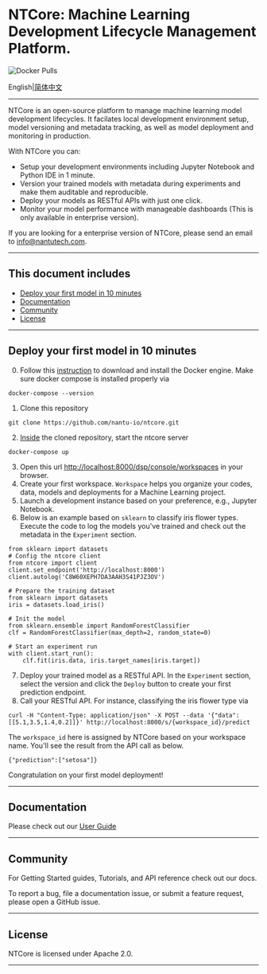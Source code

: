 # NTCore: Machine Learning Development Lifecycle Management Platform.

![Docker Pulls](https://img.shields.io/docker/pulls/ntcore/webserver)

English|[简体中文](https://github.com/nantutech/ntcore/blob/main/README-zh-CN.md)

----

NTCore is an open-source platform to manage machine learning model development lifecycles. It facilates local development environment setup, model versioning and metadata tracking, as well as model deployment and monitoring in production.

With NTCore you can:
* Setup your development environments including Jupyter Notebook and Python IDE in 1 minute.
* Version your trained models with metadata during experiments and make them auditable and reproducible.
* Deploy your models as RESTful APIs with just one click.
* Monitor your model performance with manageable dashboards (This is only available in enterprise version).

If you are looking for a enterprise version of NTCore, please send an email to info@nantutech.com.

----

## This document includes

- [Deploy your first model in 10 minutes](#deploy-your-first-model-in-10-minutes)
- [Documentation](#documentation)
- [Community](#community)
- [License](#license)

----

## Deploy your first model in 10 minutes

0. Follow this [instruction](https://docs.docker.com/get-started/#download-and-install-docker) to download and install the Docker engine. Make sure docker compose is installed properly via 
```
docker-compose --version
```
1. Clone this repository
``` 
git clone https://github.com/nantu-io/ntcore.git
```
2. <ins>Inside</ins> the cloned repository, start the ntcore server
```
docker-compose up
```
3. Open this url [http://localhost:8000/dsp/console/workspaces](http://localhost:8000/dsp/console/workspaces) in your browser.
4. Create your first workspace. `Workspace` helps you organize your codes, data, models and deployments for a Machine Learning project.
5. Launch a development instance based on your preference, e.g., Jupyter Notebook.
6. Below is an example based on `sklearn` to classify iris flower types. Execute the code to log the models you've trained and check out the metadata in the `Experiment` section.
```
from sklearn import datasets
# Config the ntcore client
from ntcore import client
client.set_endpoint('http://localhost:8000')
client.autolog('C8W60XEPH7DA3AAH3S41PJZ3OV')

# Prepare the training dataset
from sklearn import datasets
iris = datasets.load_iris()

# Init the model
from sklearn.ensemble import RandomForestClassifier
clf = RandomForestClassifier(max_depth=2, random_state=0)

# Start an experiment run
with client.start_run():
    clf.fit(iris.data, iris.target_names[iris.target])
```
7. Deploy your trained model as a RESTful API. In the `Experiment` section, select the version and click the `Deploy` button to create your first prediction endpoint.
8. Call your RESTful API. For instance, classifying the iris flower type via
```
curl -H "Content-Type: application/json" -X POST --data '{"data": [[5.1,3.5,1.4,0.2]]}' http://localhost:8000/s/{workspace_id}/predict
```
The `workspace_id` here is assigned by NTCore based on your workspace name. You'll see the result from the API call as below.
```
{"prediction":["setosa"]}
```
Congratulation on your first model deployment!


---

## Documentation
Please check out our [User Guide](https://nantu-io.github.io/ntcore-doc/#/zh-cn/)

----

## Community

For Getting Started guides, Tutorials, and API reference check out our docs.

To report a bug, file a documentation issue, or submit a feature request, please open a GitHub issue.


----

## License

NTCore is licensed under Apache 2.0.

----
